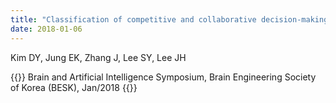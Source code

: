 ```yaml
---
title: "Classification of competitive and collaborative decision-making processes across two reasoning orders: multivoxel pattern analysis of fMRI data"
date: 2018-01-06
---
```


Kim DY, Jung EK, Zhang J, Lee SY, Lee JH

{{<format bright-green>}}
Brain and Artificial Intelligence Symposium, Brain Engineering Society of Korea (BESK), Jan/2018
{{</format>}}
